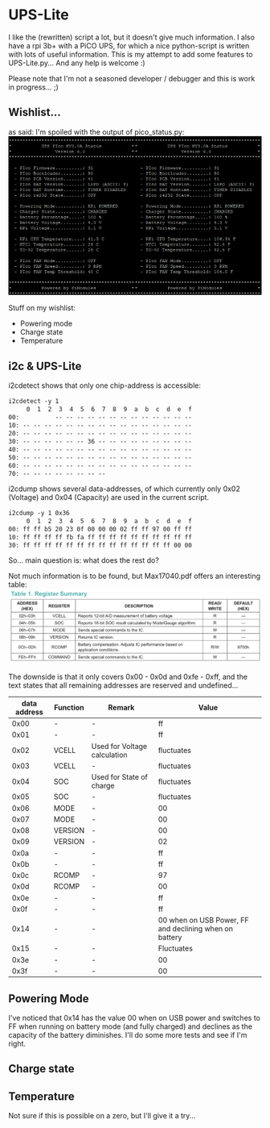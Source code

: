 # UPS-Lite

I like the (rewritten) script a lot, but it doesn't give much information. I also have a rpi 3b+ with a PiCO UPS, for which a nice python-script is written with lots of useful information. This is my attempt to add some features to UPS-Lite.py... And any help is welcome :)

Please note that I'm not a seasoned developer / debugger and this is work in progress... ;)

## Wishlist... 
as said: I'm spoiled with the output of pico_status.py:
![alt text](https://github.com/Siewert308SW/pico_status/blob/master/pico_status.png "pico_status.py output")

Stuff on my wishlist: 
- Powering mode
- Charge state
- Temperature

## i2c & UPS-Lite
i2cdetect shows that only one chip-address is accessible:

```
i2cdetect -y 1
     0  1  2  3  4  5  6  7  8  9  a  b  c  d  e  f
00:          -- -- -- -- -- -- -- -- -- -- -- -- -- 
10: -- -- -- -- -- -- -- -- -- -- -- -- -- -- -- -- 
20: -- -- -- -- -- -- -- -- -- -- -- -- -- -- -- -- 
30: -- -- -- -- -- -- 36 -- -- -- -- -- -- -- -- -- 
40: -- -- -- -- -- -- -- -- -- -- -- -- -- -- -- -- 
50: -- -- -- -- -- -- -- -- -- -- -- -- -- -- -- -- 
60: -- -- -- -- -- -- -- -- -- -- -- -- -- -- -- -- 
70: -- -- -- -- -- -- -- --
```

i2cdump shows several data-addresses, of which currently only 0x02 (Voltage) and 0x04 (Capacity) are used in the current script. 
```
i2cdump -y 1 0x36
     0  1  2  3  4  5  6  7  8  9  a  b  c  d  e  f
00: ff ff b5 20 23 0f 00 00 00 02 ff ff 97 00 ff ff
10: ff ff ff ff fb fa ff ff ff ff ff ff ff ff ff ff
30: ff ff ff ff ff ff ff ff ff ff ff ff ff ff 00 00
```
 So... main question is: what does the rest do? 

Not much information is to be found, but Max17040.pdf offers an interesting table:
![alt text](images/Max17040_registry.png "Max17040 registry table")

The downside is that it only covers 0x00 - 0x0d and 0xfe - 0xff, and the text states that all remaining addresses are reserved and undefined... 


| data address | Function | Remark  | Value |
| ------------- |-------------|-------|-------|
| 0x00 | - | - |ff|
| 0x01 | - | - |ff|
| 0x02 | VCELL | Used for Voltage calculation | fluctuates  | 
| 0x03 | VCELL | - | fluctuates|  
| 0x04 | SOC | Used for State of charge | fluctuates |
| 0x05 | SOC | - |fluctuates |
| 0x06 | MODE | - |00 | 
| 0x07 | MODE | - |00 | 
| 0x08 | VERSION | - |00 | 
| 0x09 | VERSION | - |02 | 
| 0x0a | - | - |ff |
| 0x0b | - | - |ff |
| 0x0c | RCOMP | - |97 | 
| 0x0d | RCOMP | - |00 | 
| 0x0e | - | - |ff | 
| 0x0f | - | - |ff | 
| 0x14 | - | - |00 when on USB Power, FF and declining when on battery |
| 0x15 | - | - |Fluctuates   | 
| 0x3e | - | - |00 | 
| 0x3f | - | - |00 | 

## Powering Mode
I've noticed that 0x14 has the value 00 when on USB power and switches to FF when running on battery mode (and fully charged) and declines as the capacity of the battery diminishes. I'll do some more tests and see if I'm right.

## Charge state

## Temperature
Not sure if this is possible on a zero, but I'll give it a try...






